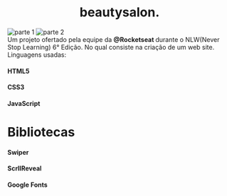 
<h1 align="center"> beautysalon. </h1>

![parte 1](https://user-images.githubusercontent.com/61327251/153201986-e97a0a67-1427-44a9-b62d-9c409ada7bf1.png)
![parte 2](https://user-images.githubusercontent.com/61327251/153202045-ced387d6-fc9a-4edb-b863-5897e61de235.png)
<br/>
Um projeto ofertado pela equipe da <strong> @Rocketseat </strong> durante o NLW(Never Stop Learning) 6° Edição.
No qual consiste na criação de um web site.
Linguagens usadas: 
#### HTML5
#### CSS3
#### JavaScript

# Bibliotecas 
#### Swiper
#### ScrllReveal
#### Google Fonts

